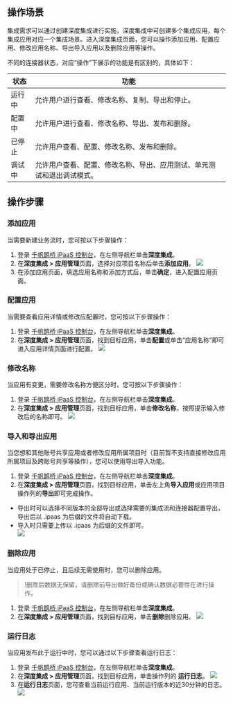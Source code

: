 ## 操作场景
集成需求可以通过创建深度集成进行实施，深度集成中可创建多个集成应用，每个集成应用对应一个集成场景。进入深度集成页面，您可以操作添加应用、配置应用、修改应用名称、导出导入应用以及删除应用等操作。

不同的连接器状态，对应“操作”下展示的功能是有区别的，具体如下：

| 状态 | 功能 |
|---------|---------|
|  运行中 | 允许用户进行查看、修改名称、复制、导出和停止。|
|  配置中 | 允许用户进行查看、修改名称、导出、发布和删除。|
|  已停止 | 允许用户查看、配置、修改名称、发布和删除。|
|  调试中 | 允许用户查看、配置、修改名称、导出、应用测试、单元测试和退出调试模式。|

## 操作步骤
### 添加应用
当需要新建业务流时，您可按以下步骤操作：
1. 登录 [千帆鹊桥 iPaaS 控制台](https://console.cloud.tencent.com/ipaas)，在左侧导航栏单击**深度集成**。
2. 在**深度集成 > 应用管理**页面，选择对应项目名称后单击**添加应用**。
![](https://qcloudimg.tencent-cloud.cn/raw/0066da8712629f2da0f22b78bf576bba.png)
3. 在添加应用页面，填选应用名称和添加方式后，单击**确定**，进入配置应用页面。


### 配置应用
当需要查看应用详情或修改应配置时，您可按以下步骤操作：
1. 登录 [千帆鹊桥 iPaaS 控制台](https://console.cloud.tencent.com/ipaas)，在左侧导航栏单击**深度集成**。
2.  在**深度集成 > 应用管理**页面，找到目标应用，单击**配置**或单击“应用名称”即可进入应用详情页面进行配置。
![](https://qcloudimg.tencent-cloud.cn/raw/ff53d55f6bfa7d2c841d3a8a3ee6fd38.png)



### 修改名称
当应用有变更，需要修改名称方便区分时，您可按以下步骤操作：
1. 登录 [千帆鹊桥 iPaaS 控制台](https://console.cloud.tencent.com/ipaas)，在左侧导航栏单击**深度集成**。
2. 在**深度集成 > 应用管理**页面，找到目标应用，单击**修改名称**，按照提示输入修改后的名称即可。
![](https://qcloudimg.tencent-cloud.cn/raw/221d3e0ee30a7e40cec6ee1db9548b8b.png)

### 导入和导出应用
当您想和其他账号共享应用或者修改应用所属项目时（目前暂不支持直接修改应用所属项目及跨账号共享等操作），您可以使用导出导入功能。
1. 登录 [千帆鹊桥 iPaaS 控制台](https://console.cloud.tencent.com/ipaas)，在左侧导航栏单击**深度集成**。
2. 在**深度集成 > 应用管理**页面，找到目标应用，单击左上角**导入应用**或应用项目操作列的**导出**即可完成操作。
 - 导出时可以选择不同版本的全部导出或选择需要的集成流和连接器配置导出，导出后以 .ipaas 为后缀的文件将自动下载。
 - 导入时只需要上传以 .ipaas 为后缀的文件即可。  
![](https://qcloudimg.tencent-cloud.cn/raw/7286832fff2e5bac4585b2ef7d01dca2.png)

### 删除应用
当应用处于已停止，且后续无需使用时，您可以删除应用。
>!删除后数据无保留，请删除前导出做好备份或确认数据必要性在进行操作。
>
1. 登录 [千帆鹊桥 iPaaS 控制台](https://console.cloud.tencent.com/ipaas)，在左侧导航栏单击**深度集成**。
2. 在**深度集成 > 应用管理**页面，找到目标应用，单击**删除**删除应用。
![](https://qcloudimg.tencent-cloud.cn/raw/0a8577a2199ea3e838c02fc7a40c3bd1.png)

### 运行日志
当应用发布此于运行中时，您可以通过以下步骤查看运行日志：
1. 登录 [千帆鹊桥 iPaaS 控制台](https://console.cloud.tencent.com/ipaas)，在左侧导航栏单击**深度集成**。
2. 在**深度集成 > 应用管理**页面，找到目标应用，单击操作列的 **运行日志**。
![](https://qcloudimg.tencent-cloud.cn/raw/27205118f0a366210cfe83aa32fc23b0.png)
3. 在**运行日志**页面，您可查看当前运行应用、当前运行版本的近30分钟的日志。
![](https://qcloudimg.tencent-cloud.cn/raw/5a22a992504b82525ca1754bf6e7056e.png)
